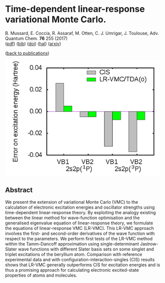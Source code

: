 # Time-dependent linear-response variational Monte Carlo.  
 B. Mussard, E. Coccia, R. Assaraf, M. Otten, C. J. Umrigar, J. Toulouse, Adv. Quantum Chem. **76** 255 (2017)  
 ([pdf](doc/MusCocAssOttUmrTou-AQC-2017.pdf))
 ([bib](doc/MusCocAssOttUmrTou-AQC-2017.bib))
 ([doi](https://doi.org/10.1016/bs.aiq.2017.05.005))
 ([hal](http://hal.upmc.fr/hal-01528081))
 ([arxiv](http://arxiv.org/abs/1705.09813))
 
([back to publications](https://github.com/mussard/publications/))

![](../img/plot_LRVMC.png)


## Abstract
We present the extension of variational Monte Carlo (VMC) to the calculation of electronic excitation energies and oscillator strengths using time-dependent linear-response theory. By exploiting the analogy existing between the linear method for wave-function optimisation and the generalised eigenvalue equation of linear-response theory, we formulate the equations of linear-response VMC (LR-VMC). This LR-VMC approach involves the first- and second-order derivatives of the wave function with respect to the parameters. We perform first tests of the LR-VMC method within the Tamm-Dancoff approximation using single-determinant Jastrow-Slater wave functions with different Slater basis sets on some singlet and triplet excitations of the beryllium atom. Comparison with reference experimental data and with configuration-interaction-singles (CIS) results shows that LR-VMC generally outperforms CIS for excitation energies and is thus a promising approach for calculating electronic excited-state properties of atoms and molecules.
